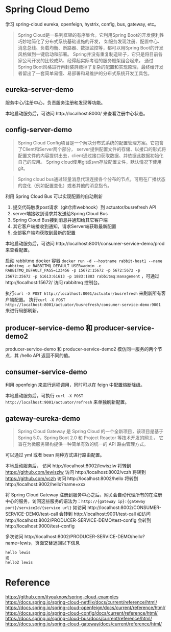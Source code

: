 # Spring Cloud Demo
学习 spring-cloud eureka, openfeign, hystrix, config, bus, gateway, etc。

> Spring Cloud是一系列框架的有序集合。它利用Spring Boot的开发便利性巧妙地简化了分布式系统基础设施的开发，
> 如服务发现注册、配置中心、消息总线、负载均衡、断路器、数据监控等，都可以用Spring Boot的开发风格做到一键启动和部署。
> Spring并没有重复制造轮子，它只是将目前各家公司开发的比较成熟、经得起实际考验的服务框架组合起来，
> 通过Spring Boot风格进行再封装屏蔽掉了复杂的配置和实现原理，最终给开发者留出了一套简单易懂、易部署和易维护的分布式系统开发工具包。

## eureka-server-demo
服务中心/注册中心，负责服务注册和发现等功能。

本地启动服务后，可访问 http://localhost:8000/ 来查看注册中心状态。

## config-server-demo
> Spring Cloud Config项目是一个解决分布式系统的配置管理方案。它包含了Client和Server两个部分，
> server提供配置文件的存储、以接口的形式将配置文件的内容提供出去，client通过接口获取数据、并依据此数据初始化自己的应用。
> Spring cloud使用git或svn存放配置文件，默认情况下使用git。

> Spring cloud bus通过轻量消息代理连接各个分布的节点，可用在广播状态的变化（例如配置变化）或者其他的消息指令。

利用 Spring Cloud Bus 可以实现配置的自动刷新
1. 提交代码触发post请求（git仓库webhook）到 actuator/busrefresh API
2. server端接收到请求并发送给Spring Cloud Bus
3. Spring Cloud Bus接到消息并通知给其它客户端
4. 其它客户端接收到通知，请求Server端获取最新配置
5. 全部客户端均获取到最新的配置

本地启动服务后，可访问 http://localhost:8001/consumer-service-demo/prod 来查看配置。

启动 rabbitmq docker 容器
`docker run -d --hostname rabbit-host1 --name rabbitmq -e RABBITMQ_DEFAULT_USER=admin -e RABBITMQ_DEFAULT_PASS=123456 -p 15672:15672 -p 5672:5672 -p 25672:25672 -p 61613:61613 -p 1883:1883 rabbitmq:management`
，可通过 http://localhost:15672/ 访问 rabbitmq 控制台。

执行`curl -X POST http://localhost:8001/actuator/busrefresh` 来刷新所有客户端配置。
执行`curl -X POST http://localhost:8001/actuator/busrefresh/consumer-service-demo:9001` 来进行局部刷新。

## producer-service-demo 和 producer-service-demo2
producer-service-demo 和 producer-service-demo2 模仿同一服务的两个节点，其 /hello API 返回不同的值。

## consumer-service-demo
利用 openfeign 来进行远程调用，同时可以在 feign 中配置熔断降级。

本地启动服务后，可执行 `curl -X POST http://localhost:9001/actuator/refresh` 来单独刷新配置。

## gateway-eureka-demo
> Spring Cloud Gateway 是 Spring Cloud 的一个全新项目，该项目是基于 Spring 5.0，Spring Boot 2.0 和
> Project Reactor 等技术开发的网关， 它旨在为微服务架构提供一种简单有效的统一的 API 路由管理方式。

可以通过 yml 或者 bean 两种方式进行路由配置。

本地启动服务后，
访问 http://localhost:8002/lewiszlw 将转到 https://github.com/lewiszlw
访问 http://localhost:8002/vczh 将转到 https://github.com/vczh
访问 http://localhost:8002/hello 将转到 http://localhost:9002/hello?name=xxx

将 Spring Cloud Gateway 注册到服务中心之后，网关会自动代理所有的在注册中心的服务，访问这些服务的语法为：`http://{gateway ip}:{gateway port}/serviceId/{service url}`
如访问 http://localhost:8002/CONSUMER-SERVICE-DEMO/test-call 会转到 http://localhost:9001/test-call
如访问 http://localhost:8002/PRODUCER-SERVICE-DEMO/test-config 会转到 http://localhost:9000/test-config

多次访问 http://localhost:8002/PRODUCER-SERVICE-DEMO/hello?name=lewis，页面交替返回以下信息
```
hello lewis
或
hello2 lewis
```

# Reference
https://github.com/ityouknow/spring-cloud-examples
https://docs.spring.io/spring-cloud-netflix/docs/current/reference/html/
https://docs.spring.io/spring-cloud-openfeign/docs/current/reference/html/
https://docs.spring.io/spring-cloud-config/docs/current/reference/html/
https://docs.spring.io/spring-cloud-bus/docs/current/reference/html/
https://docs.spring.io/spring-cloud-gateway/docs/current/reference/html/